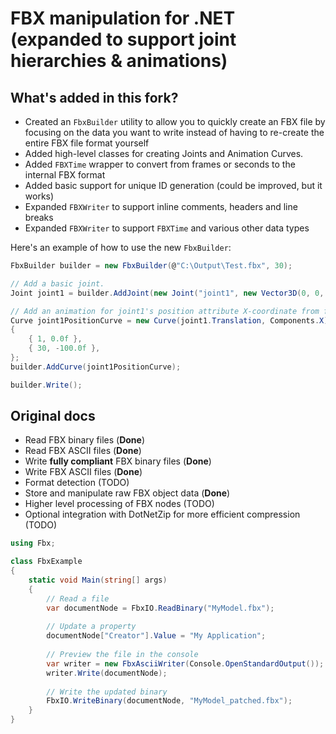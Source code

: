 # FBX manipulation for .NET (expanded to support joint hierarchies & animations)

## What's added in this fork?
- Created an `FbxBuilder` utility to allow you to quickly create an FBX file by focusing on the data you want to write instead of having to re-create the entire FBX file format yourself
- Added high-level classes for creating Joints and Animation Curves.
- Added `FBXTime` wrapper to convert from frames or seconds to the internal FBX format
- Added basic support for unique ID generation (could be improved, but it works)
- Expanded `FBXWriter` to support inline comments, headers and line breaks
- Expanded `FBXWriter` to support `FBXTime` and various other data types

Here's an example of how to use the new `FbxBuilder`:

```csharp
FbxBuilder builder = new FbxBuilder(@"C:\Output\Test.fbx", 30);

// Add a basic joint.
Joint joint1 = builder.AddJoint(new Joint("joint1", new Vector3D(0, 0, 100)));

// Add an animation for joint1's position attribute X-coordinate from frame 1 to 30.
Curve joint1PositionCurve = new Curve(joint1.Translation, Components.X)
{
    { 1, 0.0f },
    { 30, -100.0f },
};
builder.AddCurve(joint1PositionCurve);

builder.Write();
```

## Original docs
- Read FBX binary files (**Done**)
- Read FBX ASCII files (**Done**)
- Write **fully compliant** FBX binary files (**Done**)
- Write FBX ASCII files (**Done**)
- Format detection (TODO)
- Store and manipulate raw FBX object data (**Done**)
- Higher level processing of FBX nodes (TODO)
- Optional integration with DotNetZip for more efficient compression (TODO)

```csharp
using Fbx;

class FbxExample
{
	static void Main(string[] args)
	{
		// Read a file
		var documentNode = FbxIO.ReadBinary("MyModel.fbx");
		
		// Update a property
		documentNode["Creator"].Value = "My Application";
		
		// Preview the file in the console
		var writer = new FbxAsciiWriter(Console.OpenStandardOutput());
		writer.Write(documentNode);
		
		// Write the updated binary
		FbxIO.WriteBinary(documentNode, "MyModel_patched.fbx");
	}
}
```
